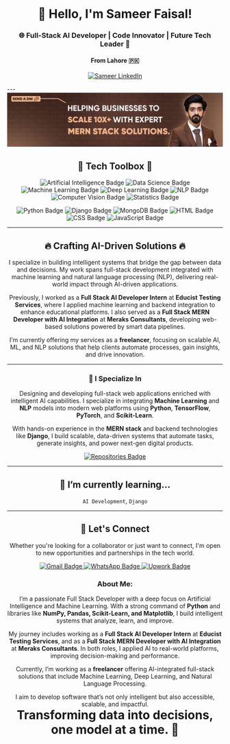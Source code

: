 <h1 align="center">👋 Hello, I'm Sameer Faisal!</h1>
<h3 align="center">🌐 Full-Stack AI Developer | Code Innovator | Future Tech Leader 🚀</h3>
<h4 align="center">From Lahore 🇵🇰</h4>

<p align="center">
  <a href="https://www.linkedin.com/in/sameer-faisal-b62697233/" target="_blank"><img src="https://img.shields.io/badge/LinkedIn-Sameer%20Faisal-blue?style=for-the-badge&logo=linkedin" alt="Sameer LinkedIn"></a>
</p>
---

<div align="center">
  <img src="https://github.com/Sameer051022/Sameer051022/blob/main/Sameer_Banner.jpg" alt="Banner that represents Sameer Faisal">
</div>

<h2 align="center">💼 Tech Toolbox 🧰</h2>

<p align="center">
  <!-- Artificial_Intelligence -->
  <img src="https://img.shields.io/badge/Artificial_Intelligence-4285F4?style=for-the-badge&logo=openai&logoColor=white" alt="Artificial Intelligence Badge"/>
  <!-- Data_Science -->
  <img src="https://img.shields.io/badge/Data_Science-FF6F00?style=for-the-badge&logo=Apache-Spark&logoColor=white" alt="Data Science Badge"/>
  <!-- Machine_Learning -->
  <img src="https://img.shields.io/badge/Machine_Learning-007FFF?style=for-the-badge&logo=TensorFlow&logoColor=white" alt="Machine Learning Badge"/>
  <!-- Deep_Learning -->
  <img src="https://img.shields.io/badge/Deep_Learning-6DB33F?style=for-the-badge&logo=keras&logoColor=white" alt="Deep Learning Badge"/>
  <!-- NLP -->
  <img src="https://img.shields.io/badge/NLP-FFD700?style=for-the-badge&logo=huggingface&logoColor=black" alt="NLP Badge"/>
  <!-- Computer_Vision -->
  <img src="https://img.shields.io/badge/Computer_Vision-E34F26?style=for-the-badge&logo=opencv&logoColor=white" alt="Computer Vision Badge"/>
  <!-- Statistics -->
  <img src="https://img.shields.io/badge/Statistics-DE3163?style=for-the-badge&logo=NumPy&logoColor=white" alt="Statistics Badge"/>
</p>

<p align="center">
  <!-- Python -->
  <img src="https://img.shields.io/badge/Python-3776AB?style=for-the-badge&logo=python&logoColor=white" alt="Python Badge"/>
  <!-- Django -->
  <img src="https://img.shields.io/badge/Django-092E20?style=for-the-badge&logo=django&logoColor=white" alt="Django Badge"/>
  <!-- MongoDB -->
  <img src="https://img.shields.io/badge/MongoDB-47A248?style=for-the-badge&logo=mongodb&logoColor=white" alt="MongoDB Badge"/>
  <!-- HTML -->
  <img src="https://img.shields.io/badge/HTML-E34F26?style=for-the-badge&logo=html5&logoColor=white" alt="HTML Badge"/>
  <!-- CSS -->
  <img src="https://img.shields.io/badge/CSS-1572B6?style=for-the-badge&logo=css3&logoColor=white" alt="CSS Badge"/>
  <!-- JavaScript -->
  <img src="https://img.shields.io/badge/JavaScript-F7DF1E?style=for-the-badge&logo=javascript&logoColor=black" alt="JavaScript Badge"/>
</p>

---

<h2 align="center">🔥 Crafting AI-Driven Solutions 🔥</h2>
<p align="center">
  I specialize in building intelligent systems that bridge the gap between data and decisions. My work spans full-stack development integrated with machine learning and natural language processing (NLP), delivering real-world impact through AI-driven applications.
</p>

<p align="center">
  Previously, I worked as a <b>Full Stack AI Developer Intern</b> at <b>Educist Testing Services</b>, where I applied machine learning and backend integration to enhance educational platforms. I also served as a <b>Full Stack MERN Developer with AI Integration</b> at <b>Meraks Consultants</b>, developing web-based solutions powered by smart data pipelines.
</p>

<p align="center">
  I’m currently offering my services as a <b>freelancer</b>, focusing on scalable AI, ML, and NLP solutions that help clients automate processes, gain insights, and drive innovation.
</p>

---

<h3 align="center">🚀 I Specialize In</h3>
<p align="center">
  Designing and developing full-stack web applications enriched with intelligent AI capabilities. I specialize in integrating <b>Machine Learning</b> and <b>NLP</b> models into modern web platforms using <b>Python</b>, <b>TensorFlow</b>, <b>PyTorch</b>, and <b>Scikit-Learn</b>.  
</p>
<p align="center">
  With hands-on experience in the <b>MERN stack</b> and backend technologies like <b>Django</b>, I build scalable, data-driven systems that automate tasks, generate insights, and power next-gen digital products.
</p>

<p align="center">
  <a href="https://github.com/Sameer051022?tab=repositories">
    <img src="https://img.shields.io/badge/Check_Out-My_Repositories-green?style=for-the-badge" alt="Repositories Badge"/>
  </a>
</p>

---

<h2 align="center">🌱 I’m currently learning...</h2>
<p align="center">
  <!-- Put things you are learning here -->
  <code>AI Development</code>,
  <code>Django</code>
  <!-- Add more as you like -->
</p>

---

<h2 align="center">🤝 Let's Connect</h2>
<p align="center">
  Whether you're looking for a collaborator or just want to connect, I'm open to new opportunities and partnerships in the tech world.
</p>

<p align="center">
  <!-- Gmail -->
  <a href="mailto:sameerf737@gmail.com">
    <img src="https://img.shields.io/badge/Gmail-Me-D14836?style=for-the-badge&logo=gmail&logoColor=white" alt="Gmail Badge"/>
  </a>
  <!-- WhatsApp -->
  <a href="https://wa.me/+923370413873" target="_blank">
    <img src="https://img.shields.io/badge/WhatsApp-+92 337 0413873-25D366?style=for-the-badge&logo=whatsapp&logoColor=white" alt="WhatsApp Badge"/>
  </a>
  <!-- Upwork -->
  <a href="https://www.upwork.com/freelancers/~01f633fc8f9afbc419" target="_blank">
    <img src="https://img.shields.io/badge/Upwork-Profile-6FDA44?style=for-the-badge&logo=upwork&logoColor=white" alt="Upwork Badge"/>
  </a>
</p>
<h3 align="center">About Me:</h3>
<p align="center">
  I’m a passionate Full Stack Developer with a deep focus on Artificial Intelligence and Machine Learning. With a strong command of <b>Python</b> and libraries like <b>NumPy, Pandas, Scikit-Learn, and Matplotlib</b>, I build intelligent systems that analyze, learn, and improve.
</p>

<p align="center">
  My journey includes working as a <b>Full Stack AI Developer Intern</b> at <b>Educist Testing Services</b>, and as a <b>Full Stack MERN Developer with AI Integration</b> at <b>Meraks Consultants</b>. In both roles, I applied AI to real-world platforms, improving decision-making and performance.
</p>

<p align="center">
  Currently, I’m working as a <b>freelancer</b> offering AI-integrated full-stack solutions that include Machine Learning, Deep Learning, and Natural Language Processing.
</p>

<p align="center">
  I aim to develop software that’s not only intelligent but also accessible, scalable, and impactful.
  <br>
  <span style="font-size:2em;"><strong>Transforming data into decisions, one model at a time. 🚀</strong></span>
</p>

